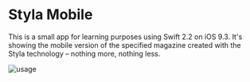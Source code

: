 # Styla Mobile

This is a small app for learning purposes using Swift 2.2 on iOS 9.3. 
It's showing the mobile version of the specified magazine created with the Styla technology – nothing more, nothing less.

![usage](http://i.imgur.com/7bII3ST.gif)
